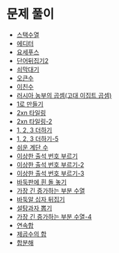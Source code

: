 # 문제 풀이
- [스택수열](https://github.com/JangHyoGwang/TIL/blob/main/Python/%EC%8A%A4%ED%83%9D%EC%88%98%EC%97%B4.md)
- [에디터](https://github.com/JangHyoGwang/TIL/blob/main/Python/%EC%97%90%EB%94%94%ED%84%B0(1406).md)
- [요세푸스](https://github.com/JangHyoGwang/TIL/blob/main/Python/%EC%9A%94%EC%84%B8%ED%91%B8%EC%8A%A4(1158).md)
- [단어뒤집기2](https://github.com/JangHyoGwang/TIL/blob/main/Python/%EB%8B%A8%EC%96%B4%20%EB%92%A4%EC%A7%91%EA%B8%B0%202.md)
- [쇠막대기](https://github.com/JangHyoGwang/TIL/blob/main/Python/%EC%87%A0%EB%A7%89%EB%8C%80%EA%B8%B0.md)
- [오큰수](https://github.com/JangHyoGwang/TIL/blob/main/Python/%EC%98%A4%ED%81%B0%EC%88%98.md)
- [이친수](https://github.com/JangHyoGwang/TIL/blob/main/Python/%EC%9D%B4%EC%B9%9C%EC%88%98.md)
- [러시아 농부의 곱셈(고대 이집트 곱셈)](https://github.com/JangHyoGwang/TIL/blob/main/Python/%EB%9F%AC%EC%8B%9C%EC%95%84%20%EB%86%8D%EB%B6%80%EC%9D%98%20%EA%B3%B1%EC%85%88(%EA%B3%A0%EB%8C%80%20%EC%9D%B4%EC%A7%91%ED%8A%B8%20%EA%B3%B1%EC%85%88).md)
- [1로 만들기](https://github.com/JangHyoGwang/TIL/blob/main/Python/1%EB%A1%9C%20%EB%A7%8C%EB%93%A4%EA%B8%B0.md)
- [2xn 타일링](https://github.com/JangHyoGwang/TIL/blob/main/Python/2xn%20%ED%83%80%EC%9D%BC%EB%A7%81.md)
- [2xn 타일링-2](https://github.com/JangHyoGwang/TIL/blob/main/Python/2xn%20%ED%83%80%EC%9D%BC%EB%A7%81%20-%202.md)
- [1, 2, 3 더하기](https://github.com/JangHyoGwang/TIL/blob/main/Python/1%2C%202%2C%203%20%EB%8D%94%ED%95%98%EA%B8%B0.md)
- [1, 2, 3 더하기-5](https://github.com/JangHyoGwang/TIL/blob/main/Python/1%2C%202%2C%203%20%EB%8D%94%ED%95%98%EA%B8%B0-5.md)
- [쉬운 계단 수](https://github.com/JangHyoGwang/TIL/blob/main/Python/%EC%89%AC%EC%9A%B4%20%EA%B3%84%EB%8B%A8%20%EC%88%98.md)
- [이상한 출석 번호 부르기](https://github.com/JangHyoGwang/TIL/blob/main/Python/%EC%9D%B4%EC%83%81%ED%95%9C%20%EC%B6%9C%EC%84%9D%20%EB%B2%88%ED%98%B8%20%EB%B6%80%EB%A5%B4%EA%B8%B0.md)
- [이상한 출석 번호 부르기-2](https://github.com/JangHyoGwang/TIL/blob/main/Python/%EC%9D%B4%EC%83%81%ED%95%9C%20%EC%B6%9C%EC%84%9D%20%EB%B2%88%ED%98%B8%20%EB%B6%80%EB%A5%B4%EA%B8%B0-2.md)
- [이상한 출석 번호 부르기-3](https://github.com/JangHyoGwang/TIL/blob/main/Python/%EC%9D%B4%EC%83%81%ED%95%9C%20%EC%B6%9C%EC%84%9D%20%EB%B2%88%ED%98%B8%20%EB%B6%80%EB%A5%B4%EA%B8%B0-3.md)
- [바둑판에 흰 돌 놓기](https://github.com/JangHyoGwang/TIL/blob/main/Python/%EB%B0%94%EB%91%91%ED%8C%90%EC%97%90%20%ED%9D%B0%20%EB%8F%8C%20%EB%86%93%EA%B8%B0.md)
- [가장 긴 증가하는 부분 수열](https://github.com/JangHyoGwang/TIL/blob/main/Python/%EA%B0%80%EC%9E%A5%20%EA%B8%B4%20%EC%A6%9D%EA%B0%80%ED%95%98%EB%8A%94%20%EB%B6%80%EB%B6%84%EC%88%98%EC%97%B4.md)
- [바둑알 십자 뒤집기](https://github.com/JangHyoGwang/TIL/blob/main/Python/%EB%B0%94%EB%91%91%EC%95%8C%20%EC%8B%AD%EC%9E%90%20%EB%92%A4%EC%A7%91%EA%B8%B0.md)
- [설탕과자 뽑기](https://github.com/JangHyoGwang/TIL/blob/main/Python/%EC%84%A4%ED%83%95%EA%B3%BC%EC%9E%90%20%EB%BD%91%EA%B8%B0.md)
- [가장 긴 증가하는 부분 수열-4](https://github.com/JangHyoGwang/TIL/blob/main/Python/%EA%B0%80%EC%9E%A5%20%EA%B8%B4%20%EC%A6%9D%EA%B0%80%ED%95%98%EB%8A%94%20%EB%B6%80%EB%B6%84%20%EC%88%98%EC%97%B4-4.md)
- [연속합](https://github.com/JangHyoGwang/TIL/blob/main/Python/%EC%97%B0%EC%86%8D%ED%95%A9.md)
- [제곱수의 합](https://github.com/JangHyoGwang/TIL/blob/main/Python/%EC%A0%9C%EA%B3%B1%EC%88%98%EC%9D%98%20%ED%95%A9.md)
- [합분해](https://github.com/JangHyoGwang/TIL/blob/main/Python/%ED%95%A9%EB%B6%84%ED%95%B4.md)
